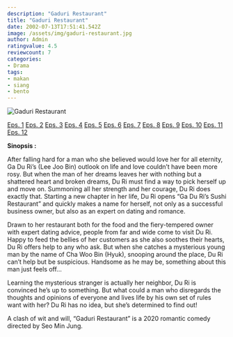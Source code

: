 ```yaml
---
description: "Gaduri Restaurant"
title: "Gaduri Restaurant"
date: 2002-07-13T17:51:41.542Z
image: /assets/img/gaduri-restaurant.jpg
author: Admin
ratingvalue: 4.5
reviewcount: 7
categories:
- Drama
tags:
- makan
- siang
- bento
---
```


![Gaduri Restaurant](/assets/img/gaduri-restaurant.jpg)

[Eps. 1](/video/gaduri-restaurant-eps-1)
[Eps. 2](/video/gaduri-restaurant-eps-2)
[Eps. 3](/video/gaduri-restaurant-eps-3)
[Eps. 4](/video/gaduri-restaurant-eps-4)
[Eps. 5](/video/gaduri-restaurant-eps-5)
[Eps. 6](/video/gaduri-restaurant-eps-6)
[Eps. 7](/video/gaduri-restaurant-eps-7)
[Eps. 8](/video/gaduri-restaurant-eps-8)
[Eps. 9](/video/gaduri-restaurant-eps-9)
[Eps. 10](/video/gaduri-restaurant-eps-10)
[Eps. 11](/video/gaduri-restaurant-eps-11)
[Eps. 12](/video/gaduri-restaurant-eps-12)

**Sinopsis :**

After falling hard for a man who she believed would love her for all eternity, Ga Du Ri’s (Lee Joo Bin) outlook on life and love couldn’t have been more rosy. But when the man of her dreams leaves her with nothing but a shattered heart and broken dreams, Du Ri must find a way to pick herself up and move on. Summoning all her strength and her courage, Du Ri does exactly that. Starting a new chapter in her life, Du Ri opens “Ga Du Ri’s Sushi Restaurant” and quickly makes a name for herself, not only as a successful business owner, but also as an expert on dating and romance.

Drawn to her restaurant both for the food and the fiery-tempered owner with expert dating advice, people from far and wide come to visit Du Ri. Happy to feed the bellies of her customers as she also soothes their hearts, Du Ri offers help to any who ask. But when she catches a mysterious young man by the name of Cha Woo Bin (Hyuk), snooping around the place, Du Ri can’t help but be suspicious. Handsome as he may be, something about this man just feels off...

Learning the mysterious stranger is actually her neighbor, Du Ri is convinced he’s up to something. But what could a man who disregards the thoughts and opinions of everyone and lives life by his own set of rules want with her? Du Ri has no idea, but she’s determined to find out!

A clash of wit and will, “Gaduri Restaurant” is a 2020 romantic comedy directed by Seo Min Jung.